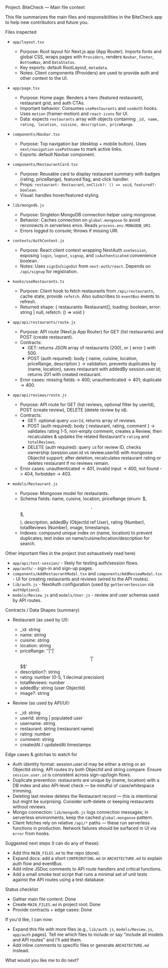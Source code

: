 Project: BiteCheck — Main file context

This file summarizes the main files and responsibilities in the BiteCheck app to help new contributors and future you.

Files inspected

- `app/layout.tsx`
  - Purpose: Root layout for Next.js app (App Router). Imports fonts and global CSS, wraps pages with `Providers`, renders `Navbar`, `Footer`, `BottomNav`, and `DataStatus`.
  - Key exports: default RootLayout, `metadata`.
  - Notes: Client components (Providers) are used to provide auth and other context to the UI.

- `app/page.tsx`
  - Purpose: Home page. Renders a hero (featured restaurant), restaurant grid, and auth CTAs.
  - Important behavior: Consumes `useRestaurants` and `useAuth` hooks. Uses `motion` (framer-motion) and `react-icons` for UI.
  - Data: expects `restaurants` array with objects containing `_id, name, rating, location, cuisine, description, priceRange`.

- `components/Navbar.tsx`
  - Purpose: Top navigation bar (desktop + mobile button). Uses `next/navigation` `usePathname` to mark active links.
  - Exports: default Navbar component.

- `components/RestaurantCard.tsx`
  - Purpose: Reusable card to display restaurant summary with badges (rating, priceRange), featured flag, and click handler.
  - Props: `restaurant: Restaurant`, `onClick?: () => void`, `featured?: boolean`.
  - Visual: handles hover/featured styling.

- `lib/mongodb.js`
  - Purpose: Singleton MongoDB connection helper using mongoose.
  - Behavior: Caches connection on `global.mongoose` to avoid reconnects in serverless envs. Reads `process.env.MONGODB_URI`.
  - Errors logged to console; throws if missing URI.

- `contexts/AuthContext.js`
  - Purpose: React client context wrapping NextAuth `useSession`, exposing `login`, `logout`, `signup`, and `isAuthenticated` convenience boolean.
  - Notes: Uses `signIn`/`signOut` from `next-auth/react`. Depends on `/api/signup` for registration.

- `hooks/useRestaurants.ts`
  - Purpose: Client hook to fetch restaurants from `/api/restaurants`, cache state, provide `refetch`. Also subscribes to `eventBus` events to refresh.
  - Returned shape: { restaurants: Restaurant[], loading: boolean, error: string | null, refetch: () => void }

- `app/api/restaurants/route.js`
  - Purpose: API route (Next.js App Router) for GET (list restaurants) and POST (create restaurant).
  - Contracts:
    - GET: returns JSON array of restaurants (200), or { error } with 500.
    - POST (auth required): body { name, cuisine, location, priceRange, description } -> validation, prevents duplicates by (name, location), saves restaurant with addedBy session.user.id; returns 201 with created restaurant.
  - Error cases: missing fields -> 400; unauthenticated -> 401; duplicate -> 400.

- `app/api/reviews/route.js`
  - Purpose: API route for GET (list reviews, optional filter by userId), POST (create review), DELETE (delete review by id).
  - Contracts:
    - GET: optional query `userId`, returns array of reviews.
    - POST (auth required): body { restaurant, rating, comment } -> validates rating 1-5, non-empty comment, creates a Review, then recalculates & updates the related Restaurant's `rating` and `totalReviews`.
    - DELETE (auth required): query `id` for review ID, checks ownership (session.user.id vs review.userId) with mongoose ObjectId support; after deletion, recalculates restaurant rating or deletes restaurant if no reviews remain.
  - Error cases: unauthenticated -> 401, invalid input -> 400, not found -> 404, forbidden -> 403.

- `models/Restaurant.js`
  - Purpose: Mongoose model for restaurants.
  - Schema fields: name, cuisine, location, priceRange (enum: $, $$, $$$, $$$$), description, addedBy (ObjectId ref User), rating (Number), totalReviews (Number), image, timestamps.
  - Indexes: compound unique index on (name, location) to prevent duplicates; text index on name/cuisine/location/description for search.

Other important files in the project (not exhaustively read here)

- `app/api/test-session/` - likely for testing auth/session flows.
- `app/auth/` - sign-in and sign-up pages.
- `components/AddRestaurantModal.tsx` and `components/AddReviewModal.tsx` - UI for creating restaurants and reviews (wired to the API routes).
- `lib/auth.js` - NextAuth configuration (used by `getServerSession` via `authOptions`).
- `models/Review.js` and `models/User.js` - review and user schemas used by API routes.

Contracts / Data Shapes (summary)

- Restaurant (as used by UI):
  - _id: string
  - name: string
  - cuisine: string
  - location: string
  - priceRange: '$'|'$$'|'$$$'|'$$$$'
  - description?: string
  - rating: number (0-5, 1 decimal precision)
  - totalReviews: number
  - addedBy: string (user ObjectId)
  - image?: string

- Review (as used by API/UI):
  - _id: string
  - userId: string | populated user
  - username: string
  - restaurant: string (restaurant name)
  - rating: number
  - comment: string
  - createdAt / updatedAt timestamps

Edge cases & gotchas to watch for

- Auth identity format: session.user.id may be either a string or an ObjectId string; API routes try both ObjectId and string compare. Ensure `session.user.id` is consistent across sign-up/login flows.
- Duplicate prevention: restaurants are unique by (name, location) with a DB index and also API-level check — be mindful of case/whitespace trimming.
- Deleting last review deletes the Restaurant record — this is intentional but might be surprising. Consider soft-delete or keeping restaurants without reviews.
- Mongo connection: `lib/mongodb.js` logs connection messages; in serverless environments, keep the cached `global.mongoose` pattern.
- Client fetches rely on relative `/api/*` paths — these run serverless functions in production. Network failures should be surfaced in UI via `error` from hooks.

Suggested next steps (I can do any of these):

- Add this `MAIN_FILES.md` to the repo (done).
- Expand docs: add a short `CONTRIBUTING.md` or `ARCHITECTURE.md` to explain auth flow and eventBus.
- Add inline JSDoc comments to API route handlers and critical functions.
- Add a small smoke test script that runs a minimal set of unit tests against the API routes using a test database.

Status checklist

- Gather main file content: Done
- Create `MAIN_FILES.md` in project root: Done
- Provide contracts + edge cases: Done

If you'd like, I can now:

- Expand this file with more files (e.g., `lib/auth.js`, `models/Review.js`, `app/auth` pages). Tell me which files to include or say "include all models and API routes" and I'll add them.
- Add inline comments to specific files or generate `ARCHITECTURE.md` instead.

What would you like me to do next?
